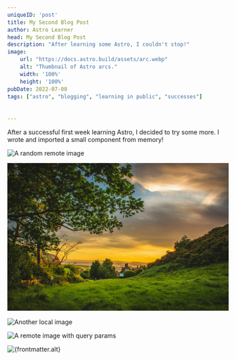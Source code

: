 ```yaml
---
uniqueID: 'post'
title: My Second Blog Post
author: Astro Learner
head: My Second Blog Post
description: "After learning some Astro, I couldn't stop!"
image:
    url: "https://docs.astro.build/assets/arc.webp"
    alt: "Thumbnail of Astro arcs."
    width: '100%'
    height: '100%'
pubDate: 2022-07-08
tags: ["astro", "blogging", "learning in public", "successes"]


---
```



After a successful first week learning Astro, I decided to try some more. I wrote and imported a small component from memory!

<!-- A remote image -->

![A random remote image](https://picsum.photos/1024/768)

<!-- A local image relative to the markdown file -->

![A local image](/src/assets/project-2/landscape.jpg)

<!-- A local image relative to the project root -->

![Another local image](/src/assets/project-2/landscape-02.avif)

<!-- An example of using query params -->

![A remote image with query params](https://picsum.photos/1024/768?grayscale)

<!-- An example of the `<Image />` component inside MD pages -->

<Image
  src="/src/assets/project-1/Editorial-Mockup_00.jpg"
  alt={frontmatter.alt}
/>